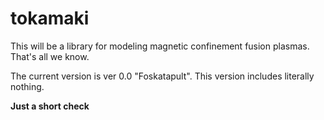 # tokamaki
This will be a library for modeling magnetic confinement fusion plasmas. That's all we know.

The current version is ver 0.0 "Foskatapult". This version includes literally nothing.

__Just a short check__

